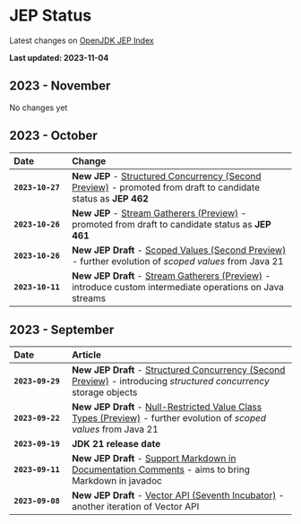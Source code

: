 # JEP Status
Latest changes on [OpenJDK JEP Index](https://openjdk.org/jeps/0)

**Last updated: 2023-11-04**

## 2023 - November

No changes yet

## 2023 - October

| Date&nbsp;&nbsp;&nbsp;&nbsp;&nbsp;&nbsp;&nbsp;&nbsp;&nbsp;&nbsp;&nbsp;&nbsp; | Change |
| --- | :--  |
| **`2023-10-27`**  | **New JEP** - [Structured Concurrency (Second Preview)](https://openjdk.org/jeps/462) - promoted from draft to candidate status as **JEP 462** |
| **`2023-10-26`**  | **New JEP** - [Stream Gatherers (Preview)](https://openjdk.org/jeps/461) - promoted from draft to candidate status as **JEP 461** |
| **`2023-10-26`**  | **New JEP Draft** - [Scoped Values (Second Preview)](https://openjdk.org/jeps/8318898) - further evolution of _scoped values_ from Java 21 |
| **`2023-10-11`**  | **New JEP Draft** - [Stream Gatherers (Preview)](https://openjdk.org/jeps/8317955) - introduce custom intermediate operations on Java streams |

## 2023 - September

| Date&nbsp;&nbsp;&nbsp;&nbsp;&nbsp;&nbsp;&nbsp;&nbsp;&nbsp;&nbsp;&nbsp;&nbsp; | Article |
| --- | :--  |
| **`2023-09-29`**  | **New JEP Draft** - [Structured Concurrency (Second Preview)](https://openjdk.org/jeps/8317302) - introducing _structured concurrency_ storage objects |
| **`2023-09-22`**  | **New JEP Draft** - [Null-Restricted Value Class Types (Preview)](https://openjdk.org/jeps/8316779) - further evolution of _scoped values_ from Java 21 |
| **`2023-09-19`**  | **JDK 21 release date**  |
| **`2023-09-11`**  | **New JEP Draft** - [Support Markdown in Documentation Comments](https://openjdk.org/jeps/8316039) - aims to bring Markdown in javadoc |
| **`2023-09-08`**  | **New JEP Draft** - [Vector API (Seventh Incubator)](https://openjdk.org/jeps/8315945) - another iteration of Vector API |